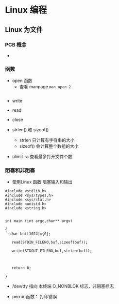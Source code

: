 # Linux 编程

## Linux 为文件

### PCB 概念
- 

### 函数

- open 函数
    - 查看 manpage `man open 2`
```

```

- write

- read 

- close

- strlen() 和 sizeof()
    - strlen 只计算有字符串的大小
    - sizeof() 会计算整个数组的大小


- ulimit -a 查看最多打开文件个数


### 阻塞和非阻塞
- 使用Linux 函数  阻塞输入和输出
```
#include <stdlib.h>
#include <sys/types.h>
#include <sys/stat.h>
#include <unistd.h>
#include <string.h>


int main (int argc,char** argv)

{
  char buf[1024]={0};
  
   read(STDIN_FILENO,buf,sizeof(buf));

   write(STDOUT_FILENO,buf,strlen(buf));



   return 0;

}
 ```

- /dev/tty 指向 本终端 O_NONBLOK 标志，非阻塞标志

- perror 函数： 打印错误